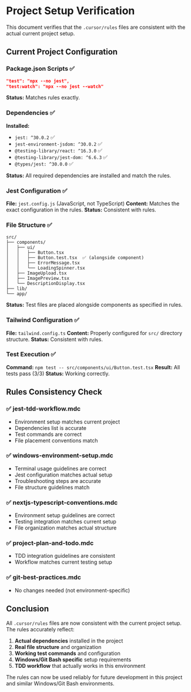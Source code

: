 # Project Setup Verification

This document verifies that the `.cursor/rules` files are consistent with the actual current project setup.

## Current Project Configuration

### Package.json Scripts ✅
```json
"test": "npx --no jest",
"test:watch": "npx --no jest --watch"
```
**Status:** Matches rules exactly.

### Dependencies ✅
**Installed:**
- `jest: ^30.0.2` ✅
- `jest-environment-jsdom: ^30.0.2` ✅
- `@testing-library/react: ^16.3.0` ✅
- `@testing-library/jest-dom: ^6.6.3` ✅
- `@types/jest: ^30.0.0` ✅

**Status:** All required dependencies are installed and match the rules.

### Jest Configuration ✅
**File:** `jest.config.js` (JavaScript, not TypeScript)
**Content:** Matches the exact configuration in the rules.
**Status:** Consistent with rules.

### File Structure ✅
```
src/
├── components/
│   ├── ui/
│   │   ├── Button.tsx
│   │   ├── Button.test.tsx  ✅ (alongside component)
│   │   ├── ErrorMessage.tsx
│   │   └── LoadingSpinner.tsx
│   ├── ImageUpload.tsx
│   ├── ImagePreview.tsx
│   └── DescriptionDisplay.tsx
├── lib/
└── app/
```
**Status:** Test files are placed alongside components as specified in rules.

### Tailwind Configuration ✅
**File:** `tailwind.config.ts`
**Content:** Properly configured for `src/` directory structure.
**Status:** Consistent with rules.

### Test Execution ✅
**Command:** `npm test -- src/components/ui/Button.test.tsx`
**Result:** All tests pass (3/3)
**Status:** Working correctly.

## Rules Consistency Check

### ✅ jest-tdd-workflow.mdc
- Environment setup matches current project
- Dependencies list is accurate
- Test commands are correct
- File placement conventions match

### ✅ windows-environment-setup.mdc
- Terminal usage guidelines are correct
- Jest configuration matches actual setup
- Troubleshooting steps are accurate
- File structure guidelines match

### ✅ nextjs-typescript-conventions.mdc
- Environment setup guidelines are correct
- Testing integration matches current setup
- File organization matches actual structure

### ✅ project-plan-and-todo.mdc
- TDD integration guidelines are consistent
- Workflow matches current testing setup

### ✅ git-best-practices.mdc
- No changes needed (not environment-specific)

## Conclusion

All `.cursor/rules` files are now consistent with the current project setup. The rules accurately reflect:

1. **Actual dependencies** installed in the project
2. **Real file structure** and organization
3. **Working test commands** and configuration
4. **Windows/Git Bash specific** setup requirements
5. **TDD workflow** that actually works in this environment

The rules can now be used reliably for future development in this project and similar Windows/Git Bash environments. 